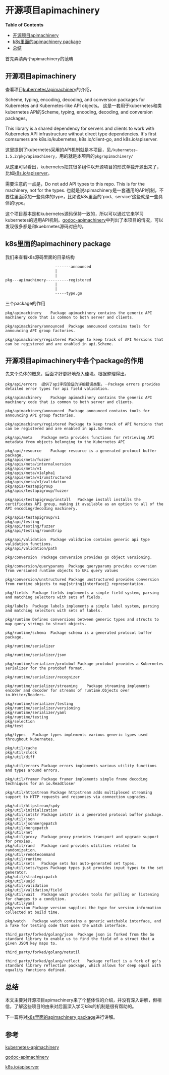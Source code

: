 # 开源项目apimachinery

**Table of Contents**
<!-- BEGIN MUNGE: GENERATED_TOC -->
  - [开源项目apimachinery](#开源项目apimachinery)
  - [k8s里面的apimachinery package](#k8s里面的apimachinery-package)
  - [总结](#总结)

<!-- END MUNGE: GENERATED_TOC -->

首先弄清两个apimachinery的范畴

## 开源项目apimachinery
查看项目[kubernetes/apimachinery](https://github.com/kubernetes/apimachinery)的介绍，

Scheme, typing, encoding, decoding, and conversion packages for Kubernetes and Kubernetes-like API objects。
这是一套用于kubernetes和类kubernetes API的Scheme, typing, encoding, decoding, and conversion packages。

This library is a shared dependency for servers and clients to work with Kubernetes API infrastructure without direct type dependencies. It's first comsumers are k8s.io/kubernetes, k8s.io/client-go, and k8s.io/apiserver.

这里提到了kubernetes采用的API机制就是本项目，见`/kubernetes-1.5.2/pkg/apimachinery`，用的就是本项目的`pkg/apimachinery/`

从这里可以看出，kubernetes把其很多组件以开源项目的形式单独开源出来了，比如[k8s.io/apiserver](https://github.com/kubernetes/apiserver)。

需要注意的一点是，Do not add API types to this repo. This is for the machinery, not for the types.
也就是说apimachinery是一套通用的API机制，不要往里面添加一些具体的type，比如说k8s里面的'pod、service'这些就是一些具体的type。

这个项目基本是和kubernetes源码保持一致的，所以可以通过它来学习kubernetes的通用API机制。[godoc-apimachinery](https://godoc.org/k8s.io/apimachinery)中列出了本项目的情况，可以发现很多都是和kuebrnetes源码对应的。

## k8s里面的apimachinery package
我们来查看k8s源码里面的目录结构
```
					  -------announced
					  |
					  |
pkg---apimachinery----------registered
					  |
					  |
					  -----type.go					  
```
三个package的作用
```
pkg/apimachinery	Package apimachinery contains the generic API machinery code that is common to both server and clients.

pkg/apimachinery/announced	Package announced contains tools for announcing API group factories.

pkg/apimachinery/registered	Package to keep track of API Versions that can be registered and are enabled in api.Scheme.

```

## 开源项目apimachinery中各个package的作用
先来个总体的概念，后面才好更好地渐入佳境。根据整理得出。
```
pkg/api/errors	提供了api字段验证的详细错误类型。－Package errors provides detailed error types for api field validation.

pkg/apimachinery	Package apimachinery contains the generic API machinery code that is common to both server and clients.

pkg/apimachinery/announced	Package announced contains tools for announcing API group factories.

pkg/apimachinery/registered	Package to keep track of API Versions that can be registered and are enabled in api.Scheme.

pkg/api/meta	Package meta provides functions for retrieving API metadata from objects belonging to the Kubernetes API

pkg/api/resource	Package resource is a generated protocol buffer package.
pkg/apis/meta/fuzzer	
pkg/apis/meta/internalversion	
pkg/apis/meta/v1	
pkg/apis/meta/v1alpha1	
pkg/apis/meta/v1/unstructured	
pkg/apis/meta/v1/validation	
pkg/apis/testapigroup	
pkg/apis/testapigroup/fuzzer	

pkg/apis/testapigroup/install	Package install installs the certificates API group, making it available as an option to all of the API encoding/decoding machinery.

pkg/apis/testapigroup/v1	
pkg/api/testing	
pkg/api/testing/fuzzer	
pkg/api/testing/roundtrip	

pkg/api/validation	Package validation contains generic api type validation functions.
pkg/api/validation/path	

pkg/conversion	Package conversion provides go object versioning.

pkg/conversion/queryparams	Package queryparams provides conversion from versioned runtime objects to URL query values

pkg/conversion/unstructured	Package unstructured provides conversion from runtime objects to map[string]interface{} representation.

pkg/fields	Package fields implements a simple field system, parsing and matching selectors with sets of fields.

pkg/labels	Package labels implements a simple label system, parsing and matching selectors with sets of labels.

pkg/runtime	Defines conversions between generic types and structs to map query strings to struct objects.

pkg/runtime/schema	Package schema is a generated protocol buffer package.

pkg/runtime/serializer	

pkg/runtime/serializer/json	

pkg/runtime/serializer/protobuf	Package protobuf provides a Kubernetes serializer for the protobuf format.

pkg/runtime/serializer/recognizer	

pkg/runtime/serializer/streaming	Package streaming implements encoder and decoder for streams of runtime.Objects over io.Writer/Readers.

pkg/runtime/serializer/testing	
pkg/runtime/serializer/versioning	
pkg/runtime/serializer/yaml	
pkg/runtime/testing	
pkg/selection	
pkg/test	

pkg/types	Package types implements various generic types used throughout kubernetes.

pkg/util/cache	
pkg/util/clock	
pkg/util/diff
	
pkg/util/errors	Package errors implements various utility functions and types around errors.

pkg/util/framer	Package framer implements simple frame decoding techniques for an io.ReadCloser

pkg/util/httpstream	Package httpstream adds multiplexed streaming support to HTTP requests and responses via connection upgrades.

pkg/util/httpstream/spdy
pkg/util/initialization	
pkg/util/intstr	Package intstr is a generated protocol buffer package.
pkg/util/json	
pkg/util/jsonmergepatch	
pkg/util/mergepatch	
pkg/util/net	
pkg/util/proxy	Package proxy provides transport and upgrade support for proxies.
pkg/util/rand	Package rand provides utilities related to randomization.
pkg/util/remotecommand	
pkg/util/runtime	
pkg/util/sets	Package sets has auto-generated set types.
pkg/util/sets/types	Package types just provides input types to the set generator.
pkg/util/strategicpatch	
pkg/util/uuid	
pkg/util/validation	
pkg/util/validation/field	
pkg/util/wait	Package wait provides tools for polling or listening for changes to a condition.
pkg/util/yaml	
pkg/version	Package version supplies the type for version information collected at build time.

pkg/watch	Package watch contains a generic watchable interface, and a fake for testing code that uses the watch interface.

third_party/forked/golang/json	Package json is forked from the Go standard library to enable us to find the field of a struct that a given JSON key maps to.

third_party/forked/golang/netutil	

third_party/forked/golang/reflect	Package reflect is a fork of go's standard library reflection package, which allows for deep equal with equality functions defined.

```

## 总结
本文主要对开源项目apimachinery来了个整体性的介绍，并没有深入讲解，但相信，了解这些项目的由来对后面深入学习k8s的机制是很有帮助的。

下一篇将对[k8s里面的apimachinery package](#k8s里面的apimachinery-package)进行讲解。



## 参考
[kubernetes-apimachinery](https://github.com/kubernetes/apimachinery)

[godoc-apimachinery](https://godoc.org/k8s.io/apimachinery)

[k8s.io/apiserver](https://github.com/kubernetes/apiserver)